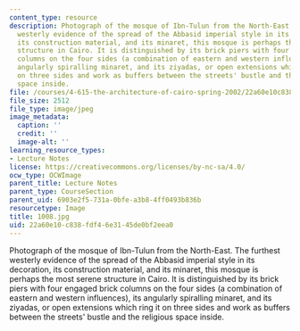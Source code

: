 ```yaml
---
content_type: resource
description: Photograph of the mosque of Ibn-Tulun from the North-East. The furthest
  westerly evidence of the spread of the Abbasid imperial style in its decoration,
  its construction material, and its minaret, this mosque is perhaps the most serene
  structure in Cairo. It is distinguished by its brick piers with four engaged brick
  columns on the four sides (a combination of eastern and western influences), its
  angularly spiralling minaret, and its ziyadas, or open extensions which ring it
  on three sides and work as buffers between the streets' bustle and the religious
  space inside.
file: /courses/4-615-the-architecture-of-cairo-spring-2002/22a60e10c838fdf46e3145de0bf2eea0_1008.jpg
file_size: 2512
file_type: image/jpeg
image_metadata:
  caption: ''
  credit: ''
  image-alt: ''
learning_resource_types:
- Lecture Notes
license: https://creativecommons.org/licenses/by-nc-sa/4.0/
ocw_type: OCWImage
parent_title: Lecture Notes
parent_type: CourseSection
parent_uid: 6903e2f5-731a-0bfe-a3b8-4ff0493b836b
resourcetype: Image
title: 1008.jpg
uid: 22a60e10-c838-fdf4-6e31-45de0bf2eea0
---
```

Photograph of the mosque of Ibn-Tulun from the North-East. The furthest westerly evidence of the spread of the Abbasid imperial style in its decoration, its construction material, and its minaret, this mosque is perhaps the most serene structure in Cairo. It is distinguished by its brick piers with four engaged brick columns on the four sides (a combination of eastern and western influences), its angularly spiralling minaret, and its ziyadas, or open extensions which ring it on three sides and work as buffers between the streets' bustle and the religious space inside.